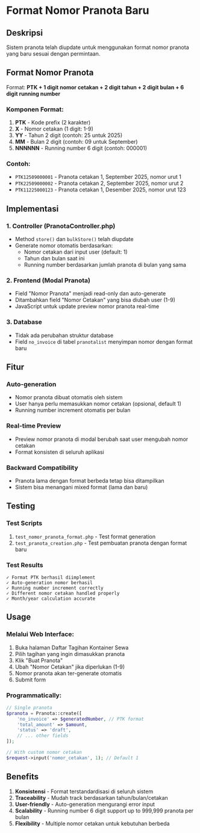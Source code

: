 # Format Nomor Pranota Baru

## Deskripsi

Sistem pranota telah diupdate untuk menggunakan format nomor pranota yang baru sesuai dengan permintaan.

## Format Nomor Pranota

Format: **PTK + 1 digit nomor cetakan + 2 digit tahun + 2 digit bulan + 6 digit running number**

### Komponen Format:

1. **PTK** - Kode prefix (2 karakter)
2. **X** - Nomor cetakan (1 digit: 1-9)
3. **YY** - Tahun 2 digit (contoh: 25 untuk 2025)
4. **MM** - Bulan 2 digit (contoh: 09 untuk September)
5. **NNNNNN** - Running number 6 digit (contoh: 000001)

### Contoh:

-   `PTK12509000001` - Pranota cetakan 1, September 2025, nomor urut 1
-   `PTK22509000002` - Pranota cetakan 2, September 2025, nomor urut 2
-   `PTK11225000123` - Pranota cetakan 1, Desember 2025, nomor urut 123

## Implementasi

### 1. Controller (PranotaController.php)

-   Method `store()` dan `bulkStore()` telah diupdate
-   Generate nomor otomatis berdasarkan:
    -   Nomor cetakan dari input user (default: 1)
    -   Tahun dan bulan saat ini
    -   Running number berdasarkan jumlah pranota di bulan yang sama

### 2. Frontend (Modal Pranota)

-   Field "Nomor Pranota" menjadi read-only dan auto-generate
-   Ditambahkan field "Nomor Cetakan" yang bisa diubah user (1-9)
-   JavaScript untuk update preview nomor pranota real-time

### 3. Database

-   Tidak ada perubahan struktur database
-   Field `no_invoice` di tabel `pranotalist` menyimpan nomor dengan format baru

## Fitur

### Auto-generation

-   Nomor pranota dibuat otomatis oleh sistem
-   User hanya perlu memasukkan nomor cetakan (opsional, default 1)
-   Running number increment otomatis per bulan

### Real-time Preview

-   Preview nomor pranota di modal berubah saat user mengubah nomor cetakan
-   Format konsisten di seluruh aplikasi

### Backward Compatibility

-   Pranota lama dengan format berbeda tetap bisa ditampilkan
-   Sistem bisa menangani mixed format (lama dan baru)

## Testing

### Test Scripts

1. `test_nomor_pranota_format.php` - Test format generation
2. `test_pranota_creation.php` - Test pembuatan pranota dengan format baru

### Test Results

```
✓ Format PTK berhasil diimplement
✓ Auto-generation nomor berhasil
✓ Running number increment correctly
✓ Different nomor cetakan handled properly
✓ Month/year calculation accurate
```

## Usage

### Melalui Web Interface:

1. Buka halaman Daftar Tagihan Kontainer Sewa
2. Pilih tagihan yang ingin dimasukkan pranota
3. Klik "Buat Pranota"
4. Ubah "Nomor Cetakan" jika diperlukan (1-9)
5. Nomor pranota akan ter-generate otomatis
6. Submit form

### Programmatically:

```php
// Single pranota
$pranota = Pranota::create([
    'no_invoice' => $generatedNumber, // PTK format
    'total_amount' => $amount,
    'status' => 'draft',
    // ... other fields
]);

// With custom nomor cetakan
$request->input('nomor_cetakan', 1); // Default 1
```

## Benefits

1. **Konsistensi** - Format terstandardisasi di seluruh sistem
2. **Traceability** - Mudah track berdasarkan tahun/bulan/cetakan
3. **User-friendly** - Auto-generation mengurangi error input
4. **Scalability** - Running number 6 digit support up to 999,999 pranota per bulan
5. **Flexibility** - Multiple nomor cetakan untuk kebutuhan berbeda
